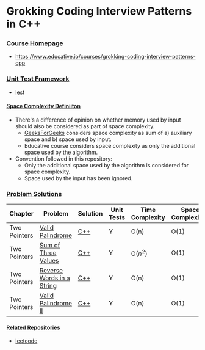 Grokking Coding Interview Patterns in C++
=========================================

### <u>Course Homepage</u>

- https://www.educative.io/courses/grokking-coding-interview-patterns-cpp

### <u>Unit Test Framework</u>

- [lest](https://github.com/martinmoene/lest)

#### <u>Space Complexity Definiiton</u>
- There's a difference of opinion on whether memory used by input should also be considered as part of space complexity.
    - [GeeksForGeeks](https://www.geeksforgeeks.org/g-fact-86/) considers space complexity as sum of a) auxiliary space and b) space used by input.
    - Educative course considers space complexity as only the additional space used by the algorithm.
- Convention followed in this repository:
    - Only the additional space used by the algorithm is considered for space complexity.
    - Space used by the input has been ignored.

### <u>Problem Solutions</u>

| Chapter | Problem | Solution | Unit Tests | Time Complexity | Space Complexity* |
|---------|---------|----------|------------|-----------------|-----------|
|Two Pointers|[Valid Palindrome](https://www.educative.io/courses/grokking-coding-interview-patterns-cpp/R1NKJD3XxBq)|[C++](./src/valid_palindrome.cpp)|Y|O(n)|O(1)|
|Two Pointers|[Sum of Three Values](https://www.educative.io/courses/grokking-coding-interview-patterns-cpp/xl6yz4283Jz)|[C++](./src/sum_of_three_values.cpp)|Y|O($n^2$)|O(1)|
|Two Pointers|[Reverse Words in a String](https://www.educative.io/courses/grokking-coding-interview-patterns-cpp/qAVoZ7ByYxy)|[C++](./src/reverse_words_in_a_string.cpp)|Y|O(n)|O(1)|
|Two Pointers|[Valid Palindrome II](https://www.educative.io/courses/grokking-coding-interview-patterns-cpp/R1kZPG4B00K)|[C++](./src/valid_palindrome_ii.cpp)|Y|O(n)|O(1)|


#### <u>Related Repositories</u>
- [leetcode](https://github.com/kaushikacharya/leetcode)
